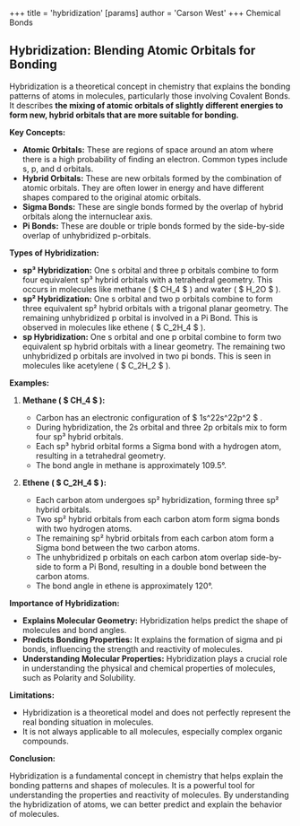 +++
 title = 'hybridization'
[params]
	author = 'Carson West'
+++
Chemical Bonds
## Hybridization: Blending Atomic Orbitals for Bonding
Hybridization is a theoretical concept in chemistry that explains the bonding patterns of atoms in molecules, particularly those involving Covalent Bonds. It describes **the mixing of atomic orbitals of slightly different energies to form new, hybrid orbitals that are more suitable for bonding.** 

**Key Concepts:**

* **Atomic Orbitals:**  These are regions of space around an atom where there is a high probability of finding an electron. Common types include s, p, and d orbitals.
* **Hybrid Orbitals:** These are new orbitals formed by the combination of atomic orbitals. They are often lower in energy and have different shapes compared to the original atomic orbitals.
* **Sigma Bonds:**  These are single bonds formed by the overlap of hybrid orbitals along the internuclear axis.
* **Pi Bonds:** These are double or triple bonds formed by the side-by-side overlap of unhybridized p-orbitals.

**Types of Hybridization:**

* **sp³ Hybridization:** One s orbital and three p orbitals combine to form four equivalent sp³ hybrid orbitals with a tetrahedral geometry. This occurs in molecules like methane ( $ CH_4 $ ) and water ( $ H_2O $ ).
* **sp² Hybridization:** One s orbital and two p orbitals combine to form three equivalent sp² hybrid orbitals with a trigonal planar geometry. The remaining unhybridized p orbital is involved in a Pi Bond. This is observed in molecules like ethene ( $ C_2H_4 $ ).
* **sp Hybridization:** One s orbital and one p orbital combine to form two equivalent sp hybrid orbitals with a linear geometry. The remaining two unhybridized p orbitals are involved in two pi bonds. This is seen in molecules like acetylene ( $ C_2H_2 $ ).

**Examples:**

1. **Methane ( $ CH_4 $ ):**
    * Carbon has an electronic configuration of  $ 1s^22s^22p^2 $ .
    * During hybridization, the 2s orbital and three 2p orbitals mix to form four sp³ hybrid orbitals.
    * Each sp³ hybrid orbital forms a Sigma bond with a hydrogen atom, resulting in a tetrahedral geometry.
    * The bond angle in methane is approximately 109.5°.

2. **Ethene ( $ C_2H_4 $ ):**
    * Each carbon atom undergoes sp² hybridization, forming three sp² hybrid orbitals.
    * Two sp² hybrid orbitals from each carbon atom form sigma bonds with two hydrogen atoms.
    * The remaining sp² hybrid orbitals from each carbon atom form a Sigma bond between the two carbon atoms.
    * The unhybridized p orbitals on each carbon atom overlap side-by-side to form a Pi Bond, resulting in a double bond between the carbon atoms.
    * The bond angle in ethene is approximately 120°.

**Importance of Hybridization:**

* **Explains Molecular Geometry:** Hybridization helps predict the shape of molecules and bond angles.
* **Predicts Bonding Properties:** It explains the formation of sigma and pi bonds, influencing the strength and reactivity of molecules.
* **Understanding Molecular Properties:** Hybridization plays a crucial role in understanding the physical and chemical properties of molecules, such as Polarity and Solubility.

**Limitations:**

* Hybridization is a theoretical model and does not perfectly represent the real bonding situation in molecules.
* It is not always applicable to all molecules, especially complex organic compounds.

**Conclusion:**

Hybridization is a fundamental concept in chemistry that helps explain the bonding patterns and shapes of molecules. It is a powerful tool for understanding the properties and reactivity of molecules. By understanding the hybridization of atoms, we can better predict and explain the behavior of molecules.
